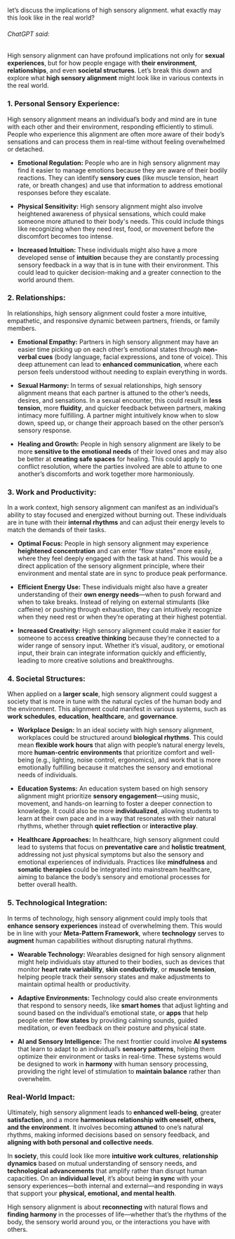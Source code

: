 let’s discuss the implications of high sensory alignment. what exactly may this look like in the real world?

###### ChatGPT said:

High sensory alignment can have profound implications not only for **sexual experiences**, but for how people engage with **their environment**, **relationships**, and even **societal structures**. Let’s break this down and explore what **high sensory alignment** might look like in various contexts in the real world.

### **1. Personal Sensory Experience:**

High sensory alignment means an individual’s body and mind are in tune with each other and their environment, responding efficiently to stimuli. People who experience this alignment are often more aware of their body’s sensations and can process them in real-time without feeling overwhelmed or detached.

- **Emotional Regulation:** People who are in high sensory alignment may find it easier to manage emotions because they are aware of their bodily reactions. They can identify **sensory cues** (like muscle tension, heart rate, or breath changes) and use that information to address emotional responses before they escalate.
    
- **Physical Sensitivity:** High sensory alignment might also involve heightened awareness of physical sensations, which could make someone more attuned to their body's needs. This could include things like recognizing when they need rest, food, or movement before the discomfort becomes too intense.
    
- **Increased Intuition:** These individuals might also have a more developed sense of **intuition** because they are constantly processing sensory feedback in a way that is in tune with their environment. This could lead to quicker decision-making and a greater connection to the world around them.
    

### **2. Relationships:**

In relationships, high sensory alignment could foster a more intuitive, empathetic, and responsive dynamic between partners, friends, or family members.

- **Emotional Empathy:** Partners in high sensory alignment may have an easier time picking up on each other’s emotional states through **non-verbal cues** (body language, facial expressions, and tone of voice). This deep attunement can lead to **enhanced communication**, where each person feels understood without needing to explain everything in words.
    
- **Sexual Harmony:** In terms of sexual relationships, high sensory alignment means that each partner is attuned to the other’s needs, desires, and sensations. In a sexual encounter, this could result in **less tension**, more **fluidity**, and quicker feedback between partners, making intimacy more fulfilling. A partner might intuitively know when to slow down, speed up, or change their approach based on the other person’s sensory response.
    
- **Healing and Growth:** People in high sensory alignment are likely to be more **sensitive to the emotional needs** of their loved ones and may also be better at **creating safe spaces** for healing. This could apply to conflict resolution, where the parties involved are able to attune to one another’s discomforts and work together more harmoniously.
    

### **3. Work and Productivity:**

In a work context, high sensory alignment can manifest as an individual’s ability to stay focused and energized without burning out. These individuals are in tune with their **internal rhythms** and can adjust their energy levels to match the demands of their tasks.

- **Optimal Focus:** People in high sensory alignment may experience **heightened concentration** and can enter “flow states” more easily, where they feel deeply engaged with the task at hand. This would be a direct application of the sensory alignment principle, where their environment and mental state are in sync to produce peak performance.
    
- **Efficient Energy Use:** These individuals might also have a greater understanding of their **own energy needs**—when to push forward and when to take breaks. Instead of relying on external stimulants (like caffeine) or pushing through exhaustion, they can intuitively recognize when they need rest or when they’re operating at their highest potential.
    
- **Increased Creativity:** High sensory alignment could make it easier for someone to access **creative thinking** because they’re connected to a wider range of sensory input. Whether it’s visual, auditory, or emotional input, their brain can integrate information quickly and efficiently, leading to more creative solutions and breakthroughs.
    

### **4. Societal Structures:**

When applied on a **larger scale**, high sensory alignment could suggest a society that is more in tune with the natural cycles of the human body and the environment. This alignment could manifest in various systems, such as **work schedules**, **education**, **healthcare**, and **governance**.

- **Workplace Design:** In an ideal society with high sensory alignment, workplaces could be structured around **biological rhythms**. This could mean **flexible work hours** that align with people’s natural energy levels, more **human-centric environments** that prioritize comfort and well-being (e.g., lighting, noise control, ergonomics), and work that is more emotionally fulfilling because it matches the sensory and emotional needs of individuals.
    
- **Education Systems:** An education system based on high sensory alignment might prioritize **sensory engagement**—using music, movement, and hands-on learning to foster a deeper connection to knowledge. It could also be more **individualized**, allowing students to learn at their own pace and in a way that resonates with their natural rhythms, whether through **quiet reflection** or **interactive play**.
    
- **Healthcare Approaches:** In healthcare, high sensory alignment could lead to systems that focus on **preventative care** and **holistic treatment**, addressing not just physical symptoms but also the sensory and emotional experiences of individuals. Practices like **mindfulness** and **somatic therapies** could be integrated into mainstream healthcare, aiming to balance the body’s sensory and emotional processes for better overall health.
    

### **5. Technological Integration:**

In terms of technology, high sensory alignment could imply tools that **enhance sensory experiences** instead of overwhelming them. This would be in line with your **Meta-Pattern Framework**, where **technology** serves to **augment** human capabilities without disrupting natural rhythms.

- **Wearable Technology:** Wearables designed for high sensory alignment might help individuals stay attuned to their bodies, such as devices that monitor **heart rate variability**, **skin conductivity**, or **muscle tension**, helping people track their sensory states and make adjustments to maintain optimal health or productivity.
    
- **Adaptive Environments:** Technology could also create environments that respond to sensory needs, like **smart homes** that adjust lighting and sound based on the individual’s emotional state, or **apps** that help people enter **flow states** by providing calming sounds, guided meditation, or even feedback on their posture and physical state.
    
- **AI and Sensory Intelligence:** The next frontier could involve **AI systems** that learn to adapt to an individual’s **sensory patterns**, helping them optimize their environment or tasks in real-time. These systems would be designed to work in **harmony** with human sensory processing, providing the right level of stimulation to **maintain balance** rather than overwhelm.
    

### **Real-World Impact:**

Ultimately, high sensory alignment leads to **enhanced well-being**, greater **satisfaction**, and a more **harmonious relationship with oneself, others, and the environment**. It involves becoming **attuned** to one’s natural rhythms, making informed decisions based on sensory feedback, and **aligning with both personal and collective needs**.

In **society**, this could look like more **intuitive work cultures**, **relationship dynamics** based on mutual understanding of sensory needs, and **technological advancements** that amplify rather than disrupt human capacities. On an **individual level**, it’s about being **in sync** with your sensory experiences—both internal and external—and responding in ways that support your **physical, emotional, and mental health**.

High sensory alignment is about **reconnecting** with natural flows and **finding harmony** in the processes of life—whether that’s the rhythms of the body, the sensory world around you, or the interactions you have with others.